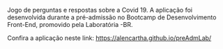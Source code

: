 Jogo de perguntas e respostas sobre a Covid 19. A aplicação foi desenvolvida durante a pré-admissão no Bootcamp de Desenvolvimento Front-End, promovido pela Laboratória -BR.

Confira a aplicação neste link:
https://alencartha.github.io/preAdmLab/
